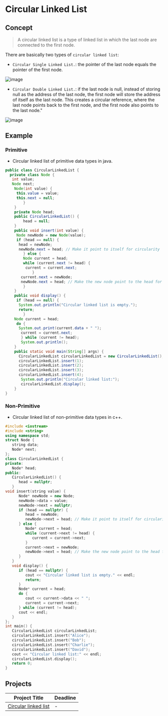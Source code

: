 # Circular Linked List

## Concept 
 > A circular linked list is a type of linked list in which the last node are connected to the first node.

There are basically two types of `circular linked list`:
* `Circular Single Linked List.`: the pointer of the last node equals the pointer of the first node.
  
![image](https://github.com/SAFCSP-Team/data-structures-and-algorithms-bootcamp/assets/148945652/ff25ed6a-bd89-45d2-bf2b-38ca73324371)

* `Circular Double Linked List.`: if the last node is null, instead of storing null as the address of the last node, the first node will store the address of itself as the last node. This creates a circular reference, where the last node points back to the first node, and the first node also points to the last node."
    
![image](https://github.com/SAFCSP-Team/data-structures-and-algorithms-bootcamp/assets/148945652/46181a8e-5ce6-4734-bfce-79954bd87466)


## Example 
### Primitive 
* Circular linked list of primitive data types in java.
```java
public class CircularLinkedList {
  private class Node {
   int value;
   Node next;
    Node(int value) {
     this.value = value;
     this.next = null;
        }
    }
    private Node head;
    public CircularLinkedList() {
        head = null;
    }
    public void insert(int value) {
     Node newNode = new Node(value);
     if (head == null) {
      head = newNode;
      newNode.next = head; // Make it point to itself for circularity
        } else {
        Node current = head;
        while (current.next != head) {
         current = current.next;
            }
       current.next = newNode;
       newNode.next = head; // Make the new node point to the head for circularity
        }
    }
    public void display() {
     if (head == null) {
      System.out.println("Circular linked list is empty.");
      return;
        }
    Node current = head;
     do {
      System.out.print(current.data + " ");
       current = current.next;
       } while (current != head);
       System.out.println();
    }
    public static void main(String[] args) {
      CircularLinkedList circularLinkedList = new CircularLinkedList();
      circularLinkedList.insert(1);
      circularLinkedList.insert(2);
      circularLinkedList.insert(3);
      circularLinkedList.insert(4);
       System.out.println("Circular linked list:");
       circularLinkedList.display();
    }
}
```

### Non-Primitive
* Circular linked list of non-primitive data types in c++.
```c++
#include <iostream>
#include <string>
using namespace std;
struct Node {
   string data;
   Node* next;
};
class CircularLinkedList {
private:
   Node* head;
public:
   CircularLinkedList() {
      head = nullptr;
   }
void insert(string value) {
      Node* newNode = new Node;
      newNode->data = value;
      newNode->next = nullptr;
      if (head == nullptr) {
         head = newNode;
         newNode->next = head; // Make it point to itself for circularity
      } else {
         Node* current = head;
         while (current->next != head) {
            current = current->next;
         }
         current->next = newNode;
         newNode->next = head; // Make the new node point to the head for circularity
      }
   }
   void display() {
      if (head == nullptr) {
         cout << "Circular linked list is empty." << endl;
         return;
      }
      Node* current = head;
      do {
         cout << current->data << " ";
         current = current->next;
      } while (current != head);
      cout << endl;
   }
};
int main() {
   CircularLinkedList circularLinkedList;
   circularLinkedList.insert("Alice");
   circularLinkedList.insert("Bob");
   circularLinkedList.insert("Charlie");
   circularLinkedList.insert("David");
   cout << "Circular linked list:" << endl;
   circularLinkedList.display();
   return 0;
}
```

## Projects
| Project Title | Deadline |
|:-----------:|:-------------|
| [Circular linked list](https://github.com/SAFCSP-Team/circular-linked-list) | - | 

